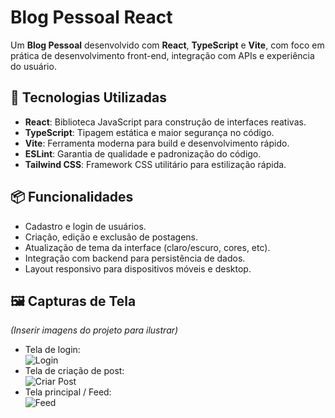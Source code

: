 # Blog Pessoal React

Um **Blog Pessoal** desenvolvido com **React**, **TypeScript** e **Vite**, com foco em prática de desenvolvimento front-end, integração com APIs e experiência do usuário.

## 🚀 Tecnologias Utilizadas

- **React**: Biblioteca JavaScript para construção de interfaces reativas.  
- **TypeScript**: Tipagem estática e maior segurança no código.  
- **Vite**: Ferramenta moderna para build e desenvolvimento rápido.  
- **ESLint**: Garantia de qualidade e padronização do código.  
- **Tailwind CSS**: Framework CSS utilitário para estilização rápida.  

## 📦 Funcionalidades

- Cadastro e login de usuários.  
- Criação, edição e exclusão de postagens.  
- Atualização de tema da interface (claro/escuro, cores, etc).  
- Integração com backend para persistência de dados.  
- Layout responsivo para dispositivos móveis e desktop.  

## 🖼️ Capturas de Tela

*(Inserir 
imagens do projeto para ilustrar)*  

- Tela de login:  
  ![Login](link-da-imagem-login)  
- Tela de criação de post:  
  ![Criar Post](link-da-imagem-criar-post)  
- Tela principal / Feed:  
  ![Feed](link-da-imagem-feed)  


